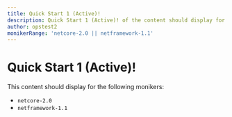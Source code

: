 ```yaml
---
title: Quick Start 1 (Active)!
description: Quick Start 1 (Active)! of the content should display for the moniker Range as 'netcore-2.0 || netframework-1.1'
author: opstest2
monikerRange: 'netcore-2.0 || netframework-1.1'
---
```


# Quick Start 1 (Active)!

This content should display for the following monikers:

* `netcore-2.0`
* `netframework-1.1`